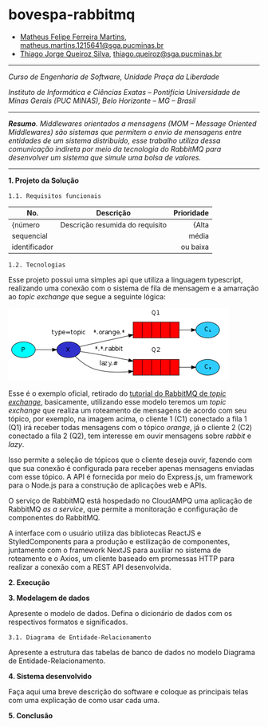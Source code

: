 # bovespa-rabbitmq

* [Matheus Felipe Ferreira Martins](https://github.com/MatheusFFM), matheus.martins.1215641@sga.pucminas.br
* [Thiago Jorge Queiroz Silva](https://github.com/ThiagoQueirozSilva), thiago.queiroz@sga.pucminas.br

---

_Curso de Engenharia de Software, Unidade Praça da Liberdade_

_Instituto de Informática e Ciências Exatas – Pontifícia Universidade de Minas Gerais (PUC MINAS), Belo Horizonte – MG – Brasil_

---

_**Resumo**. Middlewares orientados a mensagens (MOM – Message Oriented Middlewares) são sistemas que permitem o envio de mensagens entre entidades de um sistema distribuído, esse trabalho utiliza dessa comunicação indireta por meio da tecnologia do RabbitMQ para desenvolver um sistema que simule uma bolsa de valores._

---

**1. Projeto da Solução**

    1.1. Requisitos funcionais

| No.           | Descrição                       | Prioridade |
| ------------- |:-------------------------------:| ----------:|
| {número       | Descrição resumida do requisito | {Alta      |
| sequencial    |                                 |  média     |
| identificador |                                 |  ou baixa  | 

    1.2. Tecnologias

Esse projeto possui uma simples api que utiliza a linguagem typescript, realizando uma conexão com o sistema de fila de mensagem e a amarração ao _topic exchange_ que segue a seguinte lógica:

![RabbitMQ Topic Exchange](img/RabbitMQ-Topics.png "RabbitMQ Topic Exchange")

Esse é o exemplo oficial, retirado do [tutorial do RabbitMQ de _topic exchange_](https://www.rabbitmq.com/tutorials/tutorial-five-python.html), basicamente, utilizando esse modelo teremos um _topic exchange_ que realiza um roteamento de mensagens de acordo com seu tópico, por exemplo, na imagem acima, o cliente 1 (C1) conectado a fila 1 (Q1) irá receber todas mensagens com o tópico _orange_, já o cliente 2 (C2) conectado a fila 2 (Q2), tem interesse em ouvir mensagens sobre _rabbit_ e _lazy_.

Isso permite a seleção de tópicos que o cliente deseja ouvir, fazendo com que sua conexão é configurada para receber apenas mensagens enviadas com esse tópico. A API é fornecida por meio do Express.js, um framework para o Node.js para a construção de aplicações web e  APIs.

O serviço de RabbitMQ está hospedado no CloudAMPQ uma aplicação de RabbitMQ _as a service_, que permite a monitoração e configuração de componentes do RabbitMQ.

A interface com o usuário utiliza das bibliotecas ReactJS e StyledComponents para a produção e estilização de componentes, juntamente com o framework NextJS para auxiliar no sistema de roteamento e o Axios, um cliente baseado em promessas HTTP para realizar a conexão com a REST API desenvolvida.

**2. Execução**
	
**3. Modelagem de dados**

Apresente o modelo de dados. Defina o dicionário de dados com os respectivos formatos e significados.

    3.1. Diagrama de Entidade-Relacionamento

Apresente a estrutura das tabelas de banco de dados no modelo Diagrama de Entidade-Relacionamento.

**4. Sistema desenvolvido**

Faça aqui uma breve descrição do software e coloque as principais telas com uma explicação de como usar cada uma.

**5. Conclusão**

